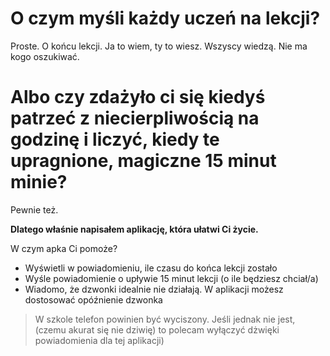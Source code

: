 # O czym myśli każdy uczeń na lekcji?
Proste. O końcu lekcji. Ja to wiem, ty to wiesz. Wszyscy wiedzą. Nie ma kogo oszukiwać.
# Albo czy zdażyło ci się kiedyś patrzeć z niecierpliwością na godzinę i liczyć, kiedy te upragnione, magiczne 15 minut minie?
Pewnie też.

**Dlatego właśnie napisałem aplikację, która ułatwi Ci życie.**

W czym apka Ci pomoże? 

+ Wyświetli w powiadomieniu, ile czasu do końca lekcji zostało
[](https://drive.google.com/file/d/1ZWstQSQ1DLIb4BHa6LvQDZkhTxCCbeEr/view?usp=share_link)
+ Wyśle powiadomienie o upływie 15 minut lekcji (o ile będziesz chciał/a)
+ Wiadomo, że dzwonki idealnie nie działają. W aplikacji możesz dostosować opóźnienie dzwonka

> W szkole telefon powinien być wyciszony. Jeśli jednak nie jest, (czemu akurat się nie dziwię) to polecam wyłączyć dżwięki powiadomienia dla tej aplikacji)
